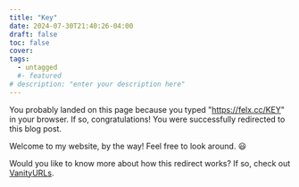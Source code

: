 ```yaml
---
title: "Key"
date: 2024-07-30T21:40:26-04:00
draft: false
toc: false
cover:
tags:
  - untagged
  #- featured
# description: "enter your description here"
---
```


You probably landed on this page because you typed
"https://felx.cc/KEY" in your browser. If so, congratulations! You
were successfully redirected to this blog post.

Welcome to my website, by the way! Feel free to look around. :smiley:

Would you like to know more about how this redirect works? If so,
check out [VanityURLs](https://github.com/bhdicaire/vanityURLs/).
